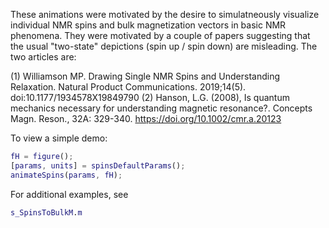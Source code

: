 These animations were motivated by the desire to simulatneously visualize individual NMR spins and bulk magnetization vectors in basic NMR phenomena. They were motivated by a couple of papers suggesting that the usual "two-state" depictions (spin up / spin down) are misleading. The two articles are:

(1) Williamson MP. Drawing Single NMR Spins and Understanding Relaxation. Natural Product Communications. 2019;14(5). doi:10.1177/1934578X19849790
(2) Hanson, L.G. (2008), Is quantum mechanics necessary for understanding magnetic resonance?. Concepts Magn. Reson., 32A: 329-340. https://doi.org/10.1002/cmr.a.20123

To view a simple demo:

```matlab
fH = figure();
[params, units] = spinsDefaultParams();
animateSpins(params, fH);
```

For additional examples, see

```matlab
s_SpinsToBulkM.m
```
